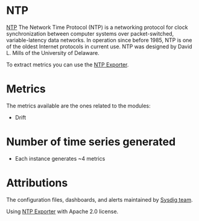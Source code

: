 # NTP
[NTP](http://www.ntp.org/) The Network Time Protocol (NTP) is a networking protocol for clock synchronization between computer systems over packet-switched, variable-latency data networks. In operation since before 1985, NTP is one of the oldest Internet protocols in current use. NTP was designed by David L. Mills of the University of Delaware.

To extract metrics you can use the [NTP Exporter](https://github.com/sapcc/ntp_exporter).

# Metrics
The metrics available are the ones related to the modules:
* Drift

# Number of time series generated
* Each instance generates ~4 metrics

# Attributions
The configuration files, dashboards, and alerts maintained by [Sysdig team](https://sysdig.com/).

Using [NTP Exporter](https://github.com/sapcc/ntp_exporter) with Apache 2.0 license.
